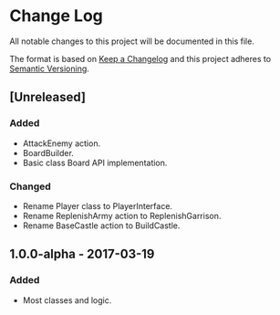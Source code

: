 # Change Log
All notable changes to this project will be documented in this file.

The format is based on [Keep a Changelog](http://keepachangelog.com/)
and this project adheres to [Semantic Versioning](http://semver.org/).

## [Unreleased]
### Added
- AttackEnemy action. 
- BoardBuilder. 
- Basic class Board API implementation.  

### Changed
- Rename Player class to PlayerInterface.
- Rename ReplenishArmy action to ReplenishGarrison. 
- Rename BaseCastle action to BuildCastle.  

## 1.0.0-alpha - 2017-03-19
### Added
- Most classes and logic. 

